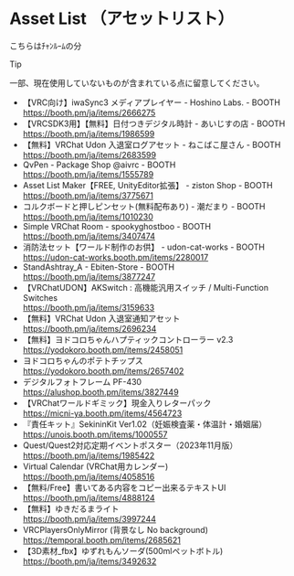 # Asset List （アセットリスト）
こちらはﾁｬﾝﾙｰﾑの分  
> [!TIP]
> 一部、現在使用していないものが含まれている点に留意してください。

- 【VRC向け】iwaSync3 メディアプレイヤー - Hoshino Labs. - BOOTH  
	https://booth.pm/ja/items/2666275  
- 【VRCSDK3用】【無料】日付つきデジタル時計 - あいじすの店 - BOOTH  
	https://booth.pm/ja/items/1986599  
- 【無料】VRChat Udon 入退室ログアセット - ねこばこ屋さん - BOOTH  
	https://booth.pm/ja/items/2683599  
- QvPen - Package Shop @aivrc - BOOTH  
	https://booth.pm/ja/items/1555789  
- Asset List Maker【FREE, UnityEditor拡張】 - ziston Shop - BOOTH  
	https://booth.pm/ja/items/3775671  
- コルクボードと押しピンセット(無料配布あり) - 潮だまり - BOOTH  
	https://booth.pm/ja/items/1010230  
- Simple VRChat Room - spookyghostboo - BOOTH  
	https://booth.pm/ja/items/3407474  
- 消防法セット【ワールド制作のお供】 - udon-cat-works - BOOTH  
	https://udon-cat-works.booth.pm/items/2280017  
- StandAshtray_A - Ebiten-Store - BOOTH  
	https://booth.pm/ja/items/3877247  
- 【VRChatUDON】AKSwitch : 高機能汎用スイッチ / Multi-Function Switches  
	https://booth.pm/ja/items/3159633  
- 【無料】VRChat Udon 入退室通知アセット  
	https://booth.pm/ja/items/2696234  
- 【無料】ヨドコロちゃんハプティックコントローラー v2.3  
	https://yodokoro.booth.pm/items/2458051  
- ヨドコロちゃんのポテトチップス  
	https://yodokoro.booth.pm/items/2657402  
- デジタルフォトフレーム PF-430  
	https://alushop.booth.pm/items/3827449  
- 【VRChatワールドギミック】現金入りレターパック  
	https://micni-ya.booth.pm/items/4564723  
- 『責任キット』SekininKit Ver1.02（妊娠検査薬・体温計・婚姻届）  
	https://unois.booth.pm/items/1000557  
- Quest/Quest2対応定期イベントポスター（2023年11月版）  
	https://booth.pm/ja/items/1985422  
- Virtual Calendar (VRChat用カレンダー)  
	https://booth.pm/ja/items/4058516  
- 【無料/Free】書いてある内容をコピー出来るテキストUI  
	https://booth.pm/ja/items/4888124  
- 【無料】ゆきだるまライト  
	https://booth.pm/ja/items/3997244  
- VRCPlayersOnlyMirror (背景なし No background)  
	https://temporal.booth.pm/items/2685621  
- 【3D素材_fbx】ゆずれもんソーダ(500mlペットボトル)  
	https://booth.pm/ja/items/3492632
